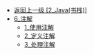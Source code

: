 - [返回上一级 [2_Java(书栈)]](page/后端/JavaNote/2_Java(书栈)/)
- [6_注解](page/后端/JavaNote/2_Java(书栈)/6_注解/)
  - [1_使用注解](page/后端/JavaNote/2_Java(书栈)/6_注解/1_使用注解.md)
  - [2_定义注解](page/后端/JavaNote/2_Java(书栈)/6_注解/2_定义注解.md)
  - [3_处理注解](page/后端/JavaNote/2_Java(书栈)/6_注解/3_处理注解.md)
